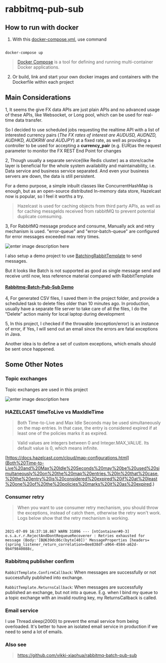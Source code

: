 

# rabbitmq-pub-sub

  
  

  

## How to run with docker

  

1. With this [docker-compose.yml](https://github.com/vikki-xiaohua/rabbitmq-pub-sub/blob/main/docker-compose.yml), use command

  

```

docker-compose up

```

  

>  [Docker Compose](https://docs.docker.com/compose/) is a tool for defining and running multi-container Docker applications.

  

2. Or build, link and start your own docker images and containers with the Dockerfile within each project

  

## Main Considerations

  

1, It seems the give FX data APIs are just plain APIs and no advanced usage of these APIs, like Websocket, or Long pool, which can be used for real-time data transfer.

  

So I decided to use scheduled jobs requesting the realtime API with a list of interested currency pairs (*The FX rates of interest are AUDUSD, AUDNZD, AUDHKD, AUDKRW and AUDJPY*) at a fixed rate, as well as providing a controller to be used for accepting a **currency_pair** (e.g. EUR)as the request parameter to monitor the FX REST End Point for changes

  

2, Though usually a separate service(like Redis cluster) as a store/cache layer is beneficial for the whole system availability and maintainability, i.e. Data service and business service separated. And even your business servers are down, the data is still persistent.

  

For a demo purpose, a simple inbuilt classes like ConcurrentHashMap is enough, but as an open-source distributed In-memory data store, Hazelcast now is popular, so I feel it worths a try.

  

> Hazelcast is used for caching objects from third party APIs, as well as for caching messgeIds received from rabbitMQ to prevent potential duplicate comsuming.

  

3, For RabbitMQ message produce and consume, Manually ack and retry mechanism is used. "error-queue" and "error-batch-queue" are configured for error messages exceeded max retry times.

  ![enter image description here](https://github.com/vikki-xiaohua/rabbitmq-pub-sub/blob/main/image/error-queues.png)  

I also setup a demo project to use [BatchingRabbitTemplate](https://docs.spring.io/spring-amqp/docs/current/api/org/springframework/amqp/rabbit/core/BatchingRabbitTemplate.html) to send messages.

  

But it looks like Batch is not supported as good as single message send and receive until now, less reference material compared with RabbitTemplate

  

#### [Rabbitmq-Batch-Pub-Sub Demo](https://github.com/vikki-xiaohua/rabbitmq-batch-pub-sub)



4, For generated CSV files, I saved them in the project folder, and provide a scheduled task to delete files older than 10 minutes ago. In production, usually have a separate file server to take care of all the files, I do the "Delete" action mainly for local laptop during development

  

5, In this project, I checked if the throwable (exception/error) is an instance of error, if Yes, I will send out an email since the errors are fatal exceptions in Java.

  

Another idea is to define a set of custom exceptions, which emails should be sent once happened.

  
  

## Some Other Notes

  

### Topic exchanges

Topic exchanges are used in this project

  ![enter image description here](https://github.com/vikki-xiaohua/rabbitmq-pub-sub/blob/main/image/topic-exchange.png)

### HAZELCAST timeToLive vs MaxIdleTime

  

> Both Time-to-Live and Max Idle Seconds may be used simultaneously on the map entries. In that case, the entry is considered expired if at least one of the policies marks it as expired.

  

> Valid values are integers between 0 and Integer.MAX_VALUE. Its default value is 0, which means infinite.

  

[https://docs.hazelcast.com/cloud/map-configurations.html](Both%20Time-to-Live%20and%20Max%20Idle%20Seconds%20may%20be%20used%20simultaneously%20on%20the%20map%20entries.%20In%20that%20case,%20the%20entry%20is%20considered%20expired%20if%20at%20least%20one%20of%20the%20policies%20marks%20it%20as%20expired.)

  

### Consumer retry

  

> When you want to use consumer retry mechanism, you should throw the exceptions, instead of catch them, otherwise the retry won't work. Logs below show that the retry mechanism is working.

```

2021-07-09 16:37:18.867 WARN 31096 --- [ntContainer#0-3] o.s.a.r.r.RejectAndDontRequeueRecoverer : Retries exhausted for message (Body:'[B@639dc86c(byte[40])' MessageProperties [headers={spring_listener_return_correlation=8ee838df-a964-4584-a62d-9b4f9840088c,

```

  

### Rabbitmq publisher confirm

  

```RabbitTemplate.ConfirmCallback```: When messages are successfully or not successfully published into exchange.

  

```RabbitTemplate.ReturnsCallback```: When messages are successfully published an exchange, but not into a queue. E.g. when I bind my queue to a topic exchange with an invalid routing key, my ReturnsCallback is called.

  

### Email service

  

I use Thread.sleep(2000) to prevent the email service from being overloaded. It's better to have an isolated email service in production if we need to send a lot of emails.



### Also  see

> https://github.com/vikki-xiaohua/rabbitmq-batch-pub-sub

